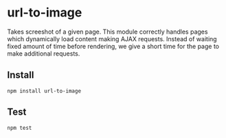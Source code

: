 # url-to-image

Takes screeshot of a given page. This module correctly handles pages which dynamically load content making AJAX requests.
Instead of waiting fixed amount of time before rendering, we give a short time for the page to make additional requests.

## Install

    npm install url-to-image

## Test

    npm test
